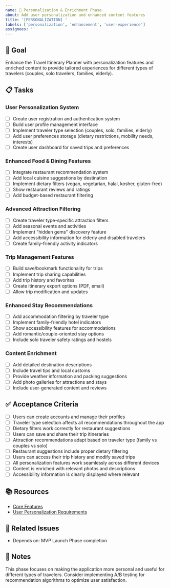 ```yaml
---
name: 👤 Personalization & Enrichment Phase
about: Add user personalization and enhanced content features
title: '[PERSONALIZATION] '
labels: ['personalization', 'enhancement', 'user-experience']
assignees: ''
---
```


## 🎯 Goal
Enhance the Travel Itinerary Planner with personalization features and enriched content to provide tailored experiences for different types of travelers (couples, solo travelers, families, elderly).

## 📋 Tasks

### User Personalization System
- [ ] Create user registration and authentication system
- [ ] Build user profile management interface
- [ ] Implement traveler type selection (couples, solo, families, elderly)
- [ ] Add user preferences storage (dietary restrictions, mobility needs, interests)
- [ ] Create user dashboard for saved trips and preferences

### Enhanced Food & Dining Features
- [ ] Integrate restaurant recommendation system
- [ ] Add local cuisine suggestions by destination
- [ ] Implement dietary filters (vegan, vegetarian, halal, kosher, gluten-free)
- [ ] Show restaurant reviews and ratings
- [ ] Add budget-based restaurant filtering

### Advanced Attraction Filtering
- [ ] Create traveler type-specific attraction filters
- [ ] Add seasonal events and activities
- [ ] Implement "hidden gems" discovery feature
- [ ] Add accessibility information for elderly and disabled travelers
- [ ] Create family-friendly activity indicators

### Trip Management Features
- [ ] Build save/bookmark functionality for trips
- [ ] Implement trip sharing capabilities
- [ ] Add trip history and favorites
- [ ] Create itinerary export options (PDF, email)
- [ ] Allow trip modification and updates

### Enhanced Stay Recommendations
- [ ] Add accommodation filtering by traveler type
- [ ] Implement family-friendly hotel indicators
- [ ] Show accessibility features for accommodations
- [ ] Add romantic/couple-oriented stay options
- [ ] Include solo traveler safety ratings and hostels

### Content Enrichment
- [ ] Add detailed destination descriptions
- [ ] Include travel tips and local customs
- [ ] Provide weather information and packing suggestions
- [ ] Add photo galleries for attractions and stays
- [ ] Include user-generated content and reviews

## ✅ Acceptance Criteria

- [ ] Users can create accounts and manage their profiles
- [ ] Traveler type selection affects all recommendations throughout the app
- [ ] Dietary filters work correctly for restaurant suggestions
- [ ] Users can save and share their trip itineraries
- [ ] Attraction recommendations adapt based on traveler type (family vs couples vs solo)
- [ ] Restaurant suggestions include proper dietary filtering
- [ ] Users can access their trip history and modify saved trips
- [ ] All personalization features work seamlessly across different devices
- [ ] Content is enriched with relevant photos and descriptions
- [ ] Accessibility information is clearly displayed where relevant

## 📚 Resources
- [Core Features](../travel_itinerary_planner_summary.md#core-features)
- [User Personalization Requirements](../travel_itinerary_planner_summary.md#6-user-personalization)

## 🔗 Related Issues
<!-- Link any related issues here -->
- Depends on: MVP Launch Phase completion

## 📝 Notes
This phase focuses on making the application more personal and useful for different types of travelers. Consider implementing A/B testing for recommendation algorithms to optimize user satisfaction.